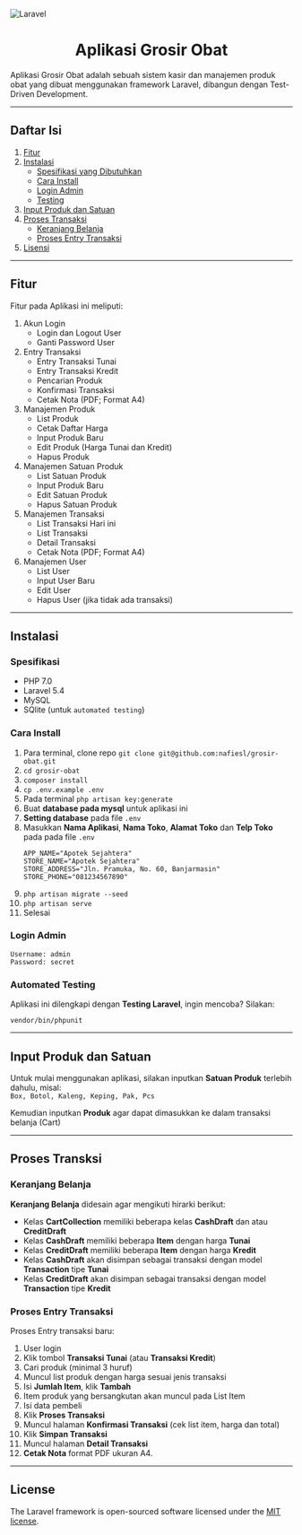 ![Laravel](https://laravel.com/assets/img/components/logo-laravel.svg)

<h1 align="center">Aplikasi Grosir Obat</h1>

Aplikasi Grosir Obat adalah sebuah sistem kasir dan manajemen produk obat yang dibuat menggunakan framework Laravel, dibangun dengan Test-Driven Development.

<hr>

## Daftar Isi
1. [Fitur](#fitur)
2. [Instalasi](#instalasi)
    - [Spesifikasi yang Dibutuhkan](#spesifikasi)
    - [Cara Install](#cara-install)
    - [Login Admin](#cara-install)
    - [Testing](#automated-testing)
3. [Input Produk dan Satuan](#input-produk-dan-satuan)
4. [Proses Transaksi](#proses-transksi)
    - [Keranjang Belanja](#keranjang-belanja)
    - [Proses Entry Transaksi](#proses-entry-transaksi)
5. [Lisensi](#license)

<hr>

## Fitur

Fitur pada Aplikasi ini meliputi:

1. Akun Login
    - Login dan Logout User
    - Ganti Password User
2. Entry Transaksi
    - Entry Transaksi Tunai
    - Entry Transaksi Kredit
    - Pencarian Produk
    - Konfirmasi Transaksi
    - Cetak Nota (PDF; Format A4)
3. Manajemen Produk
    - List Produk
    - Cetak Daftar Harga
    - Input Produk Baru
    - Edit Produk (Harga Tunai dan Kredit)
    - Hapus Produk
4. Manajemen Satuan Produk
    - List Satuan Produk
    - Input Produk Baru
    - Edit Satuan Produk
    - Hapus Satuan Produk
5. Manajemen Transaksi
    - List Transaksi Hari ini
    - List Transaksi
    - Detail Transaksi
    - Cetak Nota (PDF; Format A4)
6. Manajemen User
    - List User
    - Input User Baru
    - Edit User
    - Hapus User (jika tidak ada transaksi)

<hr>

## Instalasi
### Spesifikasi
- PHP 7.0
- Laravel 5.4
- MySQL
- SQlite (untuk `automated testing`)

### Cara Install

1. Para terminal, clone repo `git clone git@github.com:nafiesl/grosir-obat.git`
2. `cd grosir-obat`
3. `composer install`
4. `cp .env.example .env`
5. Pada terminal `php artisan key:generate`
6. Buat **database pada mysql** untuk aplikasi ini
7. **Setting database** pada file `.env`
8. Masukkan **Nama Aplikasi**, **Nama Toko**, **Alamat Toko** dan **Telp Toko** pada pada file `.env`
    ```
    APP_NAME="Apotek Sejahtera"
    STORE_NAME="Apotek Sejahtera"
    STORE_ADDRESS="Jln. Pramuka, No. 60, Banjarmasin"
    STORE_PHONE="081234567890"
    ```
8. `php artisan migrate --seed`
9. `php artisan serve`
10. Selesai

### Login Admin
```
Username: admin
Password: secret
```

### Automated Testing
Aplikasi ini dilengkapi dengan **Testing Laravel**, ingin mencoba? Silakan:
```
vendor/bin/phpunit
```
<hr>

## Input Produk dan Satuan
Untuk mulai menggunakan aplikasi, silakan inputkan **Satuan Produk** terlebih dahulu, misal:  
`Box, Botol, Kaleng, Keping, Pak, Pcs`

Kemudian inputkan **Produk** agar dapat dimasukkan ke dalam transaksi belanja (Cart)

<hr>

## Proses Transksi

### Keranjang Belanja

**Keranjang Belanja** didesain agar mengikuti hirarki berikut:
- Kelas **CartCollection** memiliki beberapa kelas **CashDraft** dan atau **CreditDraft**
- Kelas **CashDraft** memiliki beberapa **Item** dengan harga **Tunai**
- Kelas **CreditDraft** memiliki beberapa **Item** dengan harga **Kredit**
- Kelas **CashDraft** akan disimpan sebagai transaksi dengan model **Transaction** tipe **Tunai**
- Kelas **CreditDraft** akan disimpan sebagai transaksi dengan model **Transaction** tipe **Kredit**

### Proses Entry Transaksi

Proses Entry transaksi baru:

1. User login
2. Klik tombol **Transaksi Tunai** (atau **Transaksi Kredit**)
3. Cari produk (minimal 3 huruf)
4. Muncul list produk dengan harga sesuai jenis transaksi
5. Isi **Jumlah Item**, klik **Tambah**
6. Item produk yang bersangkutan akan muncul pada List Item
7. Isi data pembeli
8. Klik **Proses Transaksi**
9. Muncul halaman **Konfirmasi Transaksi** (cek list item, harga dan total)
10. Klik **Simpan Transaksi**
11. Muncul halaman **Detail Transaksi**
12. **Cetak Nota** format PDF ukuran A4.

<hr>

## License

The Laravel framework is open-sourced software licensed under the [MIT license](LICENSE).
